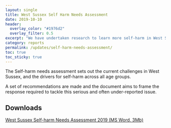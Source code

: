 ```yaml
---
layout: single
title: West Sussex Self Harm Needs Assessment
date: 2019-10-10
header: 
  overlay_color: "#1976d2"
  overlay_filter: 0.5
excerpt: "We have undertaken research to learn more self-harm in West Sussex."
category: reports
permalink: /updates/self-harm-needs-assessment/
toc: true
toc_sticky: true
---
```


The Self-harm needs assessment sets out the current challenges in West Sussex, and the drivers for self-harm across all age groups.

A set of recommendations are made and the document aims to frame the response required to tackle this serious and often under-reported issue.

## Downloads

[West Sussex Self-harm Needs Assessment 2019 (MS Word, 3Mb)](/assets/living-well/West-Sussex-Self-Harm-Needs-Assessment-2019.docx)
